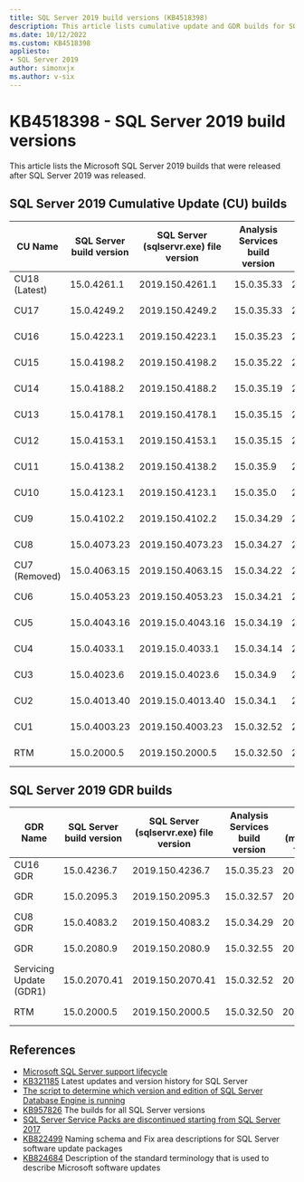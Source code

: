 ```yaml
---
title: SQL Server 2019 build versions (KB4518398)
description: This article lists cumulative update and GDR builds for SQL Server 2019.
ms.date: 10/12/2022
ms.custom: KB4518398
appliesto:
- SQL Server 2019
author: simonxjx
ms.author: v-six
---
```

# KB4518398 - SQL Server 2019 build versions

This article lists the Microsoft SQL Server 2019 builds that were released after SQL Server 2019 was released.

## SQL Server 2019 Cumulative Update (CU) builds

| CU Name | SQL Server build version | SQL Server (sqlservr.exe) file version | Analysis Services build version | Analysis Services (msmdsrv.exe) file version | Knowledge Base number | Release date |
|---------------|--------------------------|----------------------------------------|---------------------------------|----------------------------------------------|-----------------------|--------------------|
| CU18 (Latest) | 15.0.4261.1| 2019.150.4261.1| 15.0.35.33| 2018.150.35.33 | [KB5017593](https://support.microsoft.com/help/5017593) | September 28, 2022 |
| CU17| 15.0.4249.2| 2019.150.4249.2| 15.0.35.33| 2018.150.35.33 | [KB5016394](https://support.microsoft.com/help/5016394) | August 11, 2022|
| CU16| 15.0.4223.1| 2019.150.4223.1| 15.0.35.23| 2018.150.35.23 | [KB5011644](https://support.microsoft.com/help/5011644) | April 18, 2022 |
| CU15| 15.0.4198.2| 2019.150.4198.2| 15.0.35.22| 2018.150.35.22 | [KB5008996](https://support.microsoft.com/help/5008996) | January 27, 2022 |
| CU14| 15.0.4188.2| 2019.150.4188.2| 15.0.35.19| 2018.150.35.19 | [KB5007182](https://support.microsoft.com/help/5007182) | November 22, 2021|
| CU13| 15.0.4178.1| 2019.150.4178.1| 15.0.35.15| 2018.150.35.15 | [KB5005679](https://support.microsoft.com/help/5005679) | October 05, 2021 |
| CU12| 15.0.4153.1| 2019.150.4153.1| 15.0.35.15| 2018.150.35.15 | [KB5004524](https://support.microsoft.com/help/5004524) | August 04, 2021|
| CU11| 15.0.4138.2| 2019.150.4138.2| 15.0.35.9 | 2018.150.35.9| [KB5003249](https://support.microsoft.com/help/5003249) | June 10, 2021|
| CU10| 15.0.4123.1| 2019.150.4123.1| 15.0.35.0 | 2018.150.35.0| [KB5001090](https://support.microsoft.com/help/5001090) | April 06, 2021 |
| CU9 | 15.0.4102.2| 2019.150.4102.2| 15.0.34.29| 2018.150.34.29 | [KB5000642](https://support.microsoft.com/help/5000642) | February 11, 2021|
| CU8 | 15.0.4073.23 | 2019.150.4073.23 | 15.0.34.27| 2018.150.34.27 | [KB4577194](https://support.microsoft.com/help/4577194) | October 01, 2020 |
| CU7 (Removed) | 15.0.4063.15 | 2019.150.4063.15 | 15.0.34.22| 2018.150.34.22 | [KB4570012](https://support.microsoft.com/help/4570012) | September 02, 2020 |
| CU6 | 15.0.4053.23 | 2019.150.4053.23 | 15.0.34.21| 2018.150.34.21 | [KB4563110](https://support.microsoft.com/help/4563110) | August 04, 2020|
| CU5 | 15.0.4043.16 | 2019.15.0.4043.16| 15.0.34.19| 2018.150.34.19 | [KB4552255](https://support.microsoft.com/help/4552255) | June 22, 2020|
| CU4 | 15.0.4033.1| 2019.15.0.4033.1 | 15.0.34.14| 2018.150.34.14 | [KB4548597](https://support.microsoft.com/help/4548597) | March 31, 2020 |
| CU3 | 15.0.4023.6| 2019.15.0.4023.6 | 15.0.34.9 | 2018.150.34.9| [KB4538853](https://support.microsoft.com/help/4538853) | March 12, 2020 |
| CU2 | 15.0.4013.40 | 2019.15.0.4013.40| 15.0.34.1 | 2018.150.34.1| [KB4536075](https://support.microsoft.com/help/4536075) | February 13, 2020|
| CU1 | 15.0.4003.23 | 2019.150.4003.23 | 15.0.32.52| 2018.150.32.52 | [KB4527376](https://support.microsoft.com/help/4527376) | January 07, 2020 |
| RTM | 15.0.2000.5| 2019.150.2000.5| 15.0.32.50| 2018.150.32.50 | NA| November 04, 2019|

## SQL Server 2019 GDR builds

| GDR Name| SQL Server build version | SQL Server (sqlservr.exe) file version | Analysis Services build version | Analysis Services (msmdsrv.exe) file version | Knowledge Base number | Release date|
|-------------------------|--------------------------|----------------------------------------|---------------------------------|----------------------------------------------|-----------------------|-------------------|
| CU16 GDR| 15.0.4236.7| 2019.150.4236.7| 15.0.35.23| 2018.150.35.23 | [KB5014353](https://support.microsoft.com/help/5014353) | June 14, 2022 |
| GDR | 15.0.2095.3| 2019.150.2095.3| 15.0.32.57| 2018.150.32.57 | [KB5014356](https://support.microsoft.com/help/5014356) | June 14, 2022 |
| CU8 GDR | 15.0.4083.2| 2019.150.4083.2| 15.0.34.29| 2018.150.34.29 | [KB4583459](https://support.microsoft.com/help/4583459) | January 12. 2021|
| GDR | 15.0.2080.9| 2019.150.2080.9| 15.0.32.55| 2018.150.32.55 | [KB4583458](https://support.microsoft.com/help/4583458) | January 12. 2021|
| Servicing Update (GDR1) | 15.0.2070.41 | 2019.150.2070.41 | 15.0.32.52| 2018.150.32.52 | [KB4517790](https://support.microsoft.com/help/4517790) | November 04. 2019 |
| RTM | 15.0.2000.5| 2019.150.2000.5| 15.0.32.50| 2018.150.32.50 | NA| November 04, 2019 |

## References

- [Microsoft SQL Server support lifecycle](https://support.microsoft.com/lifecycle/?c2=1044)
- [KB321185](../download-and-install-latest-updates.md) Latest updates and version history for SQL Server
- [The script to determine which version and edition of SQL Server Database Engine is running](https://gallery.technet.microsoft.com/determining-which-version-af0f16f6)
- [KB957826](https://support.microsoft.com/help/957826) The builds for all SQL Server versions
- [SQL Server Service Packs are discontinued starting from SQL Server 2017](https://support.microsoft.com/help/4041553)
- [KB822499](../../database-engine/install/windows/naming-schema-and-fix-area.md) Naming schema and Fix area descriptions for SQL Server software update packages
- [KB824684](../../../windows-client/deployment/standard-terminology-software-updates.md) Description of the standard terminology that is used to describe Microsoft software updates
